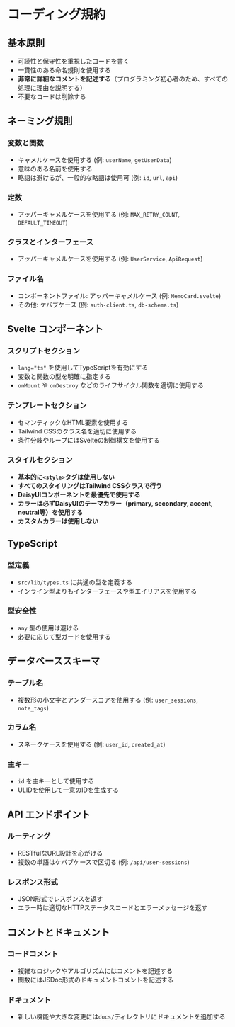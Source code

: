 # コーディング規約

## 基本原則

- 可読性と保守性を重視したコードを書く
- 一貫性のある命名規則を使用する
- **非常に詳細なコメントを記述する**（プログラミング初心者のため、すべての処理に理由を説明する）
- 不要なコードは削除する

## ネーミング規則

### 変数と関数
- キャメルケースを使用する (例: `userName`, `getUserData`)
- 意味のある名前を使用する
- 略語は避けるが、一般的な略語は使用可 (例: `id`, `url`, `api`)

### 定数
- アッパーキャメルケースを使用する (例: `MAX_RETRY_COUNT`, `DEFAULT_TIMEOUT`)

### クラスとインターフェース
- アッパーキャメルケースを使用する (例: `UserService`, `ApiRequest`)

### ファイル名
- コンポーネントファイル: アッパーキャメルケース (例: `MemoCard.svelte`)
- その他: ケバブケース (例: `auth-client.ts`, `db-schema.ts`)

## Svelte コンポーネント

### スクリプトセクション
- `lang="ts"` を使用してTypeScriptを有効にする
- 変数と関数の型を明確に指定する
- `onMount` や `onDestroy` などのライフサイクル関数を適切に使用する

### テンプレートセクション
- セマンティックなHTML要素を使用する
- Tailwind CSSのクラス名を適切に使用する
- 条件分岐やループにはSvelteの制御構文を使用する

### スタイルセクション
- **基本的に`<style>`タグは使用しない**
- **すべてのスタイリングはTailwind CSSクラスで行う**
- **DaisyUIコンポーネントを最優先で使用する**
- **カラーは必ずDaisyUIのテーマカラー（primary, secondary, accent, neutral等）を使用する**
- **カスタムカラーは使用しない**

## TypeScript

### 型定義
- `src/lib/types.ts` に共通の型を定義する
- インライン型よりもインターフェースや型エイリアスを使用する

### 型安全性
- `any` 型の使用は避ける
- 必要に応じて型ガードを使用する

## データベーススキーマ

### テーブル名
- 複数形の小文字とアンダースコアを使用する (例: `user_sessions`, `note_tags`)

### カラム名
- スネークケースを使用する (例: `user_id`, `created_at`)

### 主キー
- `id` を主キーとして使用する
- ULIDを使用して一意のIDを生成する

## API エンドポイント

### ルーティング
- RESTfulなURL設計を心がける
- 複数の単語はケバブケースで区切る (例: `/api/user-sessions`)

### レスポンス形式
- JSON形式でレスポンスを返す
- エラー時は適切なHTTPステータスコードとエラーメッセージを返す

## コメントとドキュメント

### コードコメント
- 複雑なロジックやアルゴリズムにはコメントを記述する
- 関数にはJSDoc形式のドキュメントコメントを記述する

### ドキュメント
- 新しい機能や大きな変更には`docs/`ディレクトリにドキュメントを追加する
